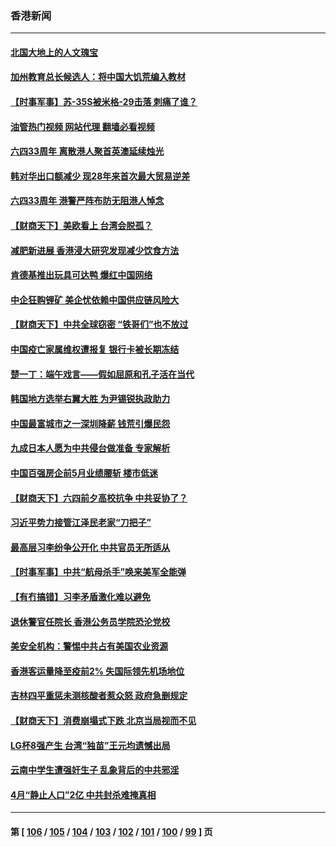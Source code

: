 ### 香港新闻
---
#### [北国大地上的人文瑰宝](../../pages/ncid1349362/n13751878.md?06060845) 
#### [加州教育总长候选人：将中国大饥荒编入教材](../../pages/ncid1349362/n13752863.md?06060845) 
#### [【时事军事】苏-35S被米格-29击落 刺痛了谁？](../../pages/ncid1349362/n13752411.md?06060845) 
#### [油管热门视频 网站代理 翻墙必看视频](http://209.222.30.114:81/youtube.html?06060845)
#### [六四33周年 离散港人聚首英澳延续烛光](../../pages/ncid1349362/n13752591.md?06060845) 
#### [韩对华出口额减少 现28年来首次最大贸易逆差](../../pages/ncid1349362/n13752569.md?06060845) 
#### [六四33周年 港警严阵布防无阻港人悼念](../../pages/ncid1349362/n13752544.md?06060845) 
#### [【财商天下】美欧看上 台湾会脱孤？](../../pages/ncid1349362/n13752388.md?06060845) 
#### [减肥新进展 香港浸大研究发现减少饮食方法](../../pages/ncid1349362/n13752361.md?06060845) 
#### [肯德基推出玩具可达鸭 爆红中国网络](../../pages/ncid1349362/n13752318.md?06060845) 
#### [中企狂购锂矿 美企忧依赖中国供应链风险大](../../pages/ncid1349362/n13752297.md?06060845) 
#### [【财商天下】中共全球窃密 “铁哥们”也不放过](../../pages/ncid1349362/n13751851.md?06060845) 
#### [中国疫亡家属维权遭报复 银行卡被长期冻结](../../pages/ncid1349362/n13751725.md?06060845) 
#### [楚一丁：端午戏言——假如屈原和孔子活在当代](../../pages/ncid1349362/n13751814.md?06060845) 
#### [韩国地方选举右翼大胜 为尹锡锐执政助力](../../pages/ncid1349362/n13751702.md?06060845) 
#### [中国最富城市之一深圳降薪 钱荒引爆民怨](../../pages/ncid1349362/n13751784.md?06060845) 
#### [九成日本人愿为中共侵台做准备 专家解析](../../pages/ncid1349362/n13751736.md?06060845) 
#### [中国百强房企前5月业绩腰斩 楼市低迷](../../pages/ncid1349362/n13751706.md?06060845) 
#### [【财商天下】六四前夕高校抗争 中共妥协了？](../../pages/ncid1349362/n13751091.md?06060845) 
#### [习近平势力接管江泽民老家“刀把子”](../../pages/ncid1349362/n13751076.md?06060845) 
#### [最高层习李纷争公开化 中共官员无所适从](../../pages/ncid1349362/n13751052.md?06060845) 
#### [【时事军事】中共“航母杀手”唤来美军全能弹](../../pages/ncid1349362/n13750425.md?06060845) 
#### [【有冇搞错】习李矛盾激化难以避免](../../pages/ncid1349362/n13750461.md?06060845) 
#### [退休警官任院长 香港公务员学院恐沦党校](../../pages/ncid1349362/n13750737.md?06060845) 
#### [美安全机构：警惕中共占有美国农业资源](../../pages/ncid1349362/n13750598.md?06060845) 
#### [香港客运量降至疫前2% 失国际领先机场地位](../../pages/ncid1349362/n13750573.md?06060845) 
#### [吉林四平重惩未测核酸者惹众怒 政府急删规定](../../pages/ncid1349362/n13750501.md?06060845) 
#### [【财商天下】消费崩塌式下跌 北京当局视而不见](../../pages/ncid1349362/n13750403.md?06060845) 
#### [LG杯8强产生 台湾“独苗”王元均遗憾出局](../../pages/ncid1349362/n13750378.md?06060845) 
#### [云南中学生遭强奸生子 乱象背后的中共邪淫](../../pages/ncid1349362/n13750214.md?06060845) 
#### [4月“静止人口”2亿 中共封杀难掩真相](../../pages/ncid1349362/n13750226.md?06060845) 

---
#### 第 [ [106](./106.md?06060845) / [105](./105.md?06060845) / [104](./104.md?06060845) / [103](./103.md?06060845) / [102](./102.md?06060845) / [101](./101.md?06060845) / [100](./100.md?06060845) / [99](./99.md?06060845) ] 页
